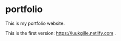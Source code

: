 # portfolio
This is my portfolio website.

This is the first version: https://luukgille.netlify.com . 
